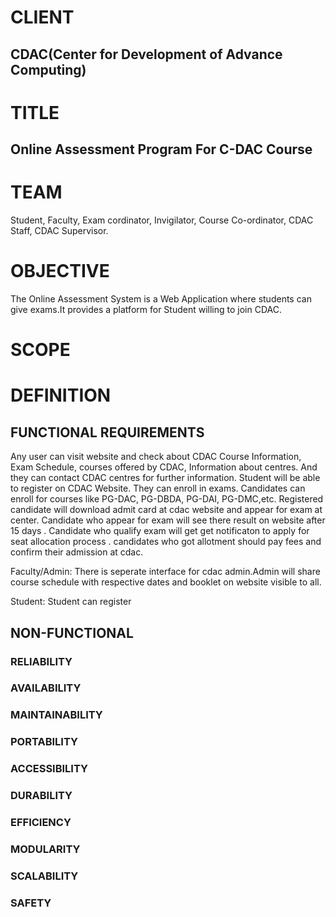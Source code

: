 # CLIENT 
## CDAC(Center for Development of Advance Computing)

# TITLE 
## Online Assessment Program For C-DAC Course

# TEAM
Student, Faculty, Exam cordinator, Invigilator, Course Co-ordinator, CDAC Staff, CDAC Supervisor. 

# OBJECTIVE
The Online Assessment System is a Web Application where students can give exams.It provides a platform for Student willing to join CDAC.

# SCOPE

# DEFINITION

## FUNCTIONAL REQUIREMENTS
Any user can visit website and check about CDAC Course Information, Exam Schedule, courses offered by CDAC, Information about centres.
And they can contact CDAC centres for further information. 
Student will be able to register on CDAC Website. They can enroll in exams. Candidates can enroll for courses like PG-DAC, PG-DBDA, PG-DAI, PG-DMC,etc.
Registered candidate will download admit card at cdac website and appear for exam at center.
Candidate who appear for exam will see there result on website after 15 days .
Candidate who qualify  exam will get get notificaton to apply for seat allocation process .
candidates who got allotment should pay fees and confirm their admission at cdac.

Faculty/Admin:
There is seperate interface for cdac admin.Admin will share course schedule with respective dates and booklet on website visible to all.











Student:
Student can register 
## NON-FUNCTIONAL

### RELIABILITY

### AVAILABILITY

### MAINTAINABILITY

### PORTABILITY

### ACCESSIBILITY

### DURABILITY

### EFFICIENCY

### MODULARITY

### SCALABILITY

### SAFETY
